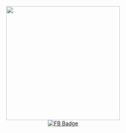 <div id="header" 
        align="center">
        <img src="https://media.giphy.com/media/yYSSBtDgbbRzq/giphy.gif" width="300"/>
      </div>

<div id="badges"
      align="center">
        <a href="https://www.facebook.com/profile.php?id=100009299691870">
        <img src="https://img.shields.io/badge/Facebook-blue?style=for-the-badge&labelColor=black&logo=facebook" alt="FB Badge"/>
        </a>
      </div>
